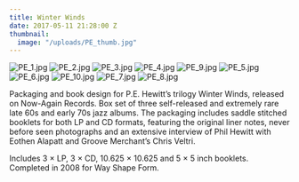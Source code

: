 ```yaml
---
title: Winter Winds
date: 2017-05-11 21:28:00 Z
thumbnail:
  image: "/uploads/PE_thumb.jpg"
---
```


![PE_1.jpg](/uploads/PE_1.jpg)
![PE_2.jpg](/uploads/PE_2.jpg)
![PE_3.jpg](/uploads/PE_3.jpg)
![PE_4.jpg](/uploads/PE_4.jpg)
![PE_9.jpg](/uploads/PE_9.jpg)
![PE_5.jpg](/uploads/PE_5.jpg)
![PE_6.jpg](/uploads/PE_6.jpg)
![PE_10.jpg](/uploads/PE_10.jpg)
![PE_7.jpg](/uploads/PE_7.jpg)
![PE_8.jpg](/uploads/PE_8.jpg)

Packaging and book design for P.E. Hewitt’s trilogy Winter Winds, released on Now-Again Records. Box set of three self-released and extremely rare late 60s and early 70s jazz albums. The packaging includes saddle stitched booklets for both LP and CD formats, featuring the original liner notes, never before seen photographs and an extensive interview of Phil Hewitt with Eothen Alapatt and Groove Merchant’s Chris Veltri.

Includes 3 × LP, 3 × CD, 10.625 × 10.625 and 5 × 5 inch booklets. Completed in 2008 for Way Shape Form.